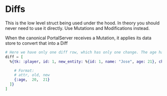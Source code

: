# Diffs

This is the low level struct being used under the hood. In theory you should never need to use it directly. Use Mutations and Modifications instead.

When the canonical PortalServer receives a Mutation, it applies its data store to convert that into a Diff

```elixir
# Here we have only one diff row, which has only one change. The age has increased
diff = [
  %{tk: :player, id: 1, new_entity: %{id: 1, name: "Jose", age: 21}, changes: [

    # Format:
    # attr, old, new
    {:age,  20,  21}
  ]}
]
```
